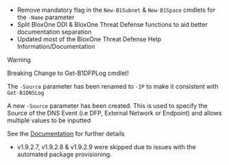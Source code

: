 - Remove mandatory flag in the `New-B1Subnet` & `New-B1Space` cmdlets for the `-Name` parameter
- Split BloxOne DDI & BloxOne Threat Defense functions to aid better documentation separation
- Updated most of the BloxOne Threat Defense Help Information/Documentation
> [!WARNING]  
> Breaking Change to Get-B1DFPLog cmdlet!
>
> The `-Source` parameter has been renamed to `-IP` to make it consistent with `Get-B1DNSLog`
>
> A new `-Source` parameter has been created. This is used to specify the Source of the DNS Event (i.e DFP, External Network or Endpoint) and allows multiple values to be inputted
>
> See the <a href="https://ibps.readthedocs.io/en/dev/Functions/BloxOne%20DDI/Get-B1DFPLog/">Documentation</a> for further details

- v1.9.2.7, v1.9.2.8 & v1.9.2.9 were skipped due to issues with the automated package provisioning.
